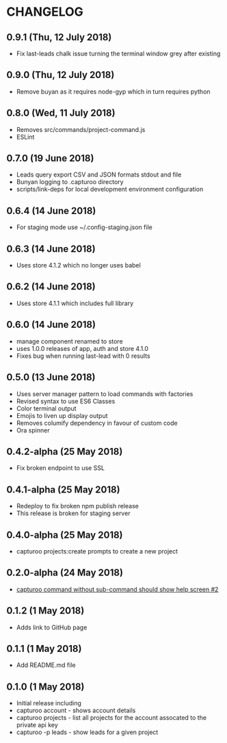 # CHANGELOG
## 0.9.1 (Thu, 12 July 2018)
+ Fix last-leads chalk issue turning the terminal window grey after existing

## 0.9.0 (Thu, 12 July 2018)
+ Remove buyan as it requires node-gyp which in turn requires python

## 0.8.0 (Wed, 11 July 2018)
+ Removes src/commands/project-command.js
+ ESLint

## 0.7.0 (19 June 2018)
+ Leads query export CSV and JSON formats stdout and file
+ Bunyan logging to .capturoo directory
+ scripts/link-deps for local development environment configuration

## 0.6.4 (14 June 2018)
+ For staging mode use ~/.config-staging.json file

## 0.6.3 (14 June 2018)
+ Uses store 4.1.2 which no longer uses babel

## 0.6.2 (14 June 2018)
+ Uses store 4.1.1 which includes full library

## 0.6.0 (14 June 2018)
+ manage component renamed to store
+ uses 1.0.0 releases of app, auth and store 4.1.0
+ Fixes bug when running last-lead with 0 results

## 0.5.0 (13 June 2018)
+ Uses server manager pattern to load commands with factories
+ Revised syntax to use ES6 Classes
+ Color terminal output
+ Emojis to liven up display output
+ Removes columify dependency in favour of custom code
+ Ora spinner

## 0.4.2-alpha (25 May 2018)
+ Fix broken endpoint to use SSL

## 0.4.1-alpha (25 May 2018)
+ Redeploy to fix broken npm publish release
+ This release is broken for staging server

## 0.4.0-alpha (25 May 2018)
+ capturoo projects:create prompts to create a new project

## 0.2.0-alpha (24 May 2018)
+ [capturoo command without sub-command should show help screen #2](https://github.com/capturoo/capturoo-cli/issues/2)

## 0.1.2 (1 May 2018)
+ Adds link to GitHub page

## 0.1.1 (1 May 2018)
+ Add README.md file

## 0.1.0 (1 May 2018)
+ Initial release including
+ capturoo account  - shows account details
+ capturoo projects - list all projects for the account assocated to the private api key
+ capturoo -p <projectid> leads - show leads for a given project

